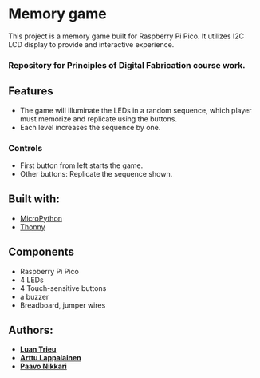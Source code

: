 # Memory game
This project is a memory game built for Raspberry Pi Pico. It utilizes I2C LCD display to provide and interactive experience.

### Repository for Principles of Digital Fabrication course work.

## Features
* The game will illuminate the LEDs in a random sequence, which player must memorize and replicate using the buttons.
* Each level increases the sequence by one.

### Controls
* First button from left starts the game.
* Other buttons: Replicate the sequence shown.

## Built with:
* [MicroPython](https://micropython.org/)
* [Thonny](https://thonny.org/)

## Components
* Raspberry Pi Pico
* 4 LEDs
* 4 Touch-sensitive buttons
* a buzzer
* Breadboard, jumper wires

## Authors:
* **[Luan Trieu](https://github.com/ltrieu22)** 
* **[Arttu Lappalainen](https://github.com/ArttuKL)**
* **[Paavo Nikkari](https://github.com/paavonikkari)**
